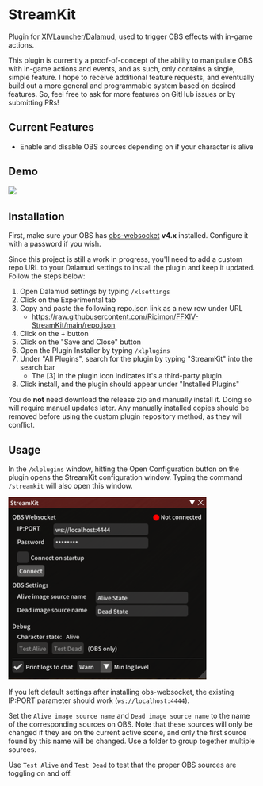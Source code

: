 # StreamKit

Plugin for [XIVLauncher/Dalamud](https://goatcorp.github.io/), used to trigger OBS effects with in-game actions.

This plugin is currently a proof-of-concept of the ability to manipulate OBS with in-game actions and events, and as such, only contains a single, simple feature. I hope to receive additional feature requests, and eventually build out a more general and programmable system based on desired features. So, feel free to ask for more features on GitHub issues or by submitting PRs!

## Current Features

- Enable and disable OBS sources depending on if your character is alive

## Demo

<img src="/.github/res/demo.gif">

## Installation

First, make sure your OBS has [obs-websocket](https://github.com/obsproject/obs-websocket) **v4.x** installed. Configure it with a password if you wish.

Since this project is still a work in progress, you'll need to add a custom repo URL to your Dalamud settings to install the plugin and keep it updated. Follow the steps below:

1. Open Dalamud settings by typing `/xlsettings`
2. Click on the Experimental tab
3. Copy and paste the following repo.json link as a new row under URL
    - https://raw.githubusercontent.com/Ricimon/FFXIV-StreamKit/main/repo.json
4. Click on the + button
5. Click on the "Save and Close" button
6. Open the Plugin Installer by typing `/xlplugins`
7. Under "All Plugins", search for the plugin by typing "StreamKit" into the search bar
    - The [3] in the plugin icon indicates it's a third-party plugin.
8. Click install, and the plugin should appear under "Installed Plugins"

You do **not** need download the release zip and manually install it. Doing so will require manual updates later. Any manually installed copies should be removed before using the custom plugin repository method, as they will conflict.

## Usage

In the `/xlplugins` window, hitting the Open Configuration button on the plugin opens the StreamKit configuration window. Typing the command `/streamkit` will also open this window.

<img src="/.github/res/configuration.png" width=400>

If you left default settings after installing obs-websocket, the existing IP:PORT parameter should work (`ws://localhost:4444`).

Set the `Alive image source name` and `Dead image source name` to the name of the corresponding sources on OBS. Note that these sources will only be changed if they are on the current active scene, and only the first source found by this name will be changed. Use a folder to group together multiple sources.

Use `Test Alive` and `Test Dead` to test that the proper OBS sources are toggling on and off.
